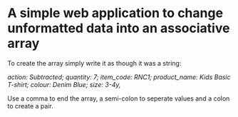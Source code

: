 <h1>A simple web application to change unformatted data into an associative array</h1>

<p>To create the array simply write it as though it was a string:</p>
<i>action: Subtracted; quantity: 7; item_code: RNC1; product_name: Kids Basic T-shirt; colour: Denim Blue; size: 3-4y,</i>

<p>Use a comma to end the array, a semi-colon to seperate values and a colon to create a pair.</p?
